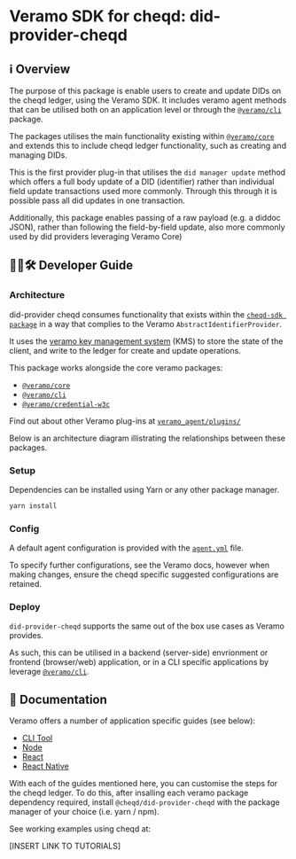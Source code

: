 # Veramo SDK for cheqd: did-provider-cheqd

## ℹ️ Overview

The purpose of this package is enable users to create and update DIDs on the cheqd ledger, using the Veramo SDK. It includes veramo agent methods that can be utilised both on an application level or through the [`@veramo/cli`](https://github.com/uport-project/veramo/tree/next/packages/cli) package.

The packages utilises the main functionality existing within [`@veramo/core`](https://github.com/uport-project/veramo/tree/next/packages/core) and extends this to include cheqd ledger functionality, such as creating and managing DIDs.

This is the first provider plug-in that utilises the `did manager update` method which offers a full body update of a DID (identifier) rather than individual field update transactions used more commonly. Through this through it is possible pass all did updates in one transaction.

Additionally, this package enables passing of a raw payload (e.g. a diddoc JSON), rather than following the field-by-field update, also more commonly used by did providers leveraging Veramo Core)

## 🧑‍💻🛠 Developer Guide

### Architecture

did-provider cheqd consumes functionality that exists within the [`cheqd-sdk package`](https://github.com/cheqd/sdk) in a way that complies to the Veramo `AbstractIdentifierProvider`.

It uses the [veramo key management system](https://github.com/uport-project/veramo/tree/next/packages/key-manager) (KMS) to store the state of the client, and write to the ledger for create and update operations.

This package works alongside the core veramo packages:

* [`@veramo/core`](https://github.com/uport-project/veramo/tree/next/packages/core)
* [`@veramo/cli`](https://github.com/uport-project/veramo/tree/next/packages/cli)
* [`@veramo/credential-w3c`](https://github.com/uport-project/veramo/tree/next/packages/credential-w3c)

Find out about other Veramo plug-ins at [`veramo_agent/plugins/`](https://veramo.io/docs/veramo_agent/plugins/)

Below is an architecture diagram illistrating the relationships between these packages.

### Setup

Dependencies can be installed using Yarn or any other package manager.

```bash
yarn install
```

### Config

A default agent configuration is provided with the [`agent.yml`](https://github.com/cheqd/did-provider-cheqd/blob/main/agent.yml) file.

To specify further configurations, see the Veramo docs, however when making changes, ensure the cheqd specific suggested configurations are retained.

### Deploy

`did-provider-cheqd` supports the same out of the box use cases as Veramo provides.

As such, this can be utilised in a backend (server-side) envrionment or frontend (browser/web) application, or in a CLI specific applications by leverage [`@veramo/cli`](https://github.com/uport-project/veramo/tree/next/packages/cli).

## 📄 Documentation

Veramo offers a number of application specific guides (see below):

* [CLI Tool](https://veramo.io/docs/veramo_agent/cli_tool)
* [Node](https://veramo.io/docs/node_tutorials/node_setup_identifiers)
* [React](https://veramo.io/docs/react_tutorials/react_setup_resolver)
* [React Native](https://veramo.io/docs/react_native_tutorials/react_native_setup_identifers)

With each of the guides mentioned here, you can customise the steps for the cheqd ledger. To do this, after insalling each veramo package dependency required, install `@cheqd/did-provider-cheqd` with the package manager of your choice (i.e. yarn / npm).

See working examples using cheqd at:

[INSERT LINK TO TUTORIALS]
